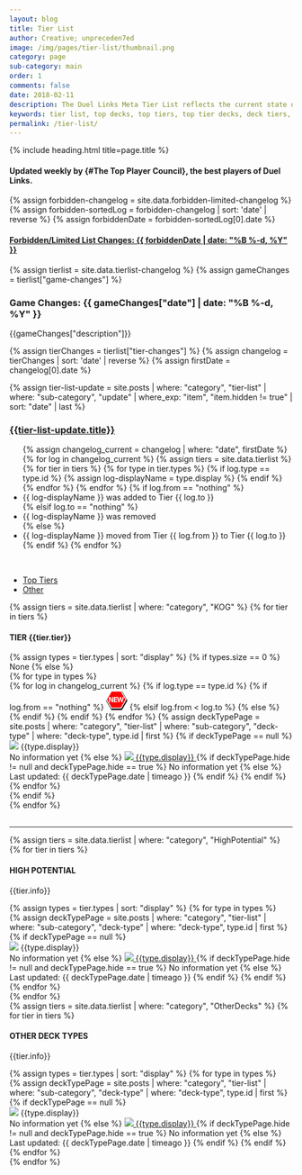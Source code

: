 ```yaml
---
layout: blog
title: Tier List
author: Creative; unpreceden7ed
image: /img/pages/tier-list/thumbnail.png
category: page
sub-category: main
order: 1
comments: false
date: 2018-02-11
description: The Duel Links Meta Tier List reflects the current state of the game to give you a quick and on-point overview of the strongest deck types. This is an unbiased analysis of the current meta, as the Duel Links Meta Top Player Council discusses every deck type very thourougly.
keywords: tier list, top decks, top tiers, top tier decks, deck tiers, deck ranks, deck types, best decks, new decks, tiers, current, meta
permalink: /tier-list/
---
```


{% include heading.html title=page.title %}

<div class="section header">
    <h4>Updated weekly by {#The Top Player Council}, the best players of Duel Links.</h4>
</div>

{% assign forbidden-changelog = site.data.forbidden-limited-changelog %}
{% assign forbidden-sortedLog = forbidden-changelog | sort: 'date' | reverse %}
{% assign forbiddenDate = forbidden-sortedLog[0].date %}

<div class="section">
    <a href="/tier-list/forbidden-limited-list/"><h4>Forbidden/Limited List Changes: {{ forbiddenDate | date: "%B %-d, %Y" }}</h4></a>
</div>

{% assign tierlist = site.data.tierlist-changelog %}
{% assign gameChanges = tierlist["game-changes"] %}

<div class="section">
    <h3>Game Changes: {{ gameChanges["date"] | date: "%B %-d, %Y" }}</h3>
    <p>{{gameChanges["description"]}}</p>
</div>

{% assign tierChanges = tierlist["tier-changes"] %}
{% assign changelog = tierChanges | sort: 'date' | reverse %}
{% assign firstDate = changelog[0].date %}

{% assign tier-list-update = site.posts | where: "category", "tier-list" | where: "sub-category", "update" | where_exp: "item", "item.hidden != true" | sort: "date" | last %}

<div class="section">
    <a href="{{tier-list-update.url}}"><h3>{{tier-list-update.title}}</h3></a>
    <ul> 
        {% assign changelog_current = changelog | where: "date", firstDate %}
        {% for log in changelog_current %}
            {% assign tiers = site.data.tierlist %}
            {% for tier in tiers %} 
                {% for type in tier.types %}
                    {% if log.type == type.id %}
                        {% assign log-displayName = type.display %}
                    {% endif %}
                {% endfor %}
            {% endfor %}
            {% if log.from == "nothing" %}
                <li>{{ log-displayName }} was added to Tier {{ log.to }}</li>
            {% elsif log.to == "nothing" %}
                <li>{{ log-displayName }} was removed</li>
            {% else %}
                <li>{{ log-displayName }} moved from Tier {{ log.from }} to Tier {{ log.to }}</li>
            {% endif %}
        {% endfor %}    
    </ul>            
</div>

<br>

<ul class="nav nav-tabs" role="tablist">
    <li class="nav-item">
        <a class="nav-link active" id="top-tiers-tab" data-toggle="tab" href="#top-tiers" role="tab" aria-controls="top-tiers" aria-selected="true">Top Tiers</a>
    </li>
    <li class="nav-item">
        <a class="nav-link" id="others-tab" data-toggle="tab" href="#other" role="tab" aria-controls="other" aria-selected="false">Other</a>
    </li>
</ul>
<div class="tab-content">
    <div class="tab-pane fade show active" id="top-tiers" role="tabpanel" aria-labelledby="top-tiers-tab">
        <div class="section"> 
            {% assign tiers = site.data.tierlist | where: "category", "KOG" %}
            {% for tier in tiers %}
                <div class="section">
                    <h4>TIER {{tier.tier}}</h4>
                    {% assign types = tier.types | sort: "display" %}
                    {% if types.size == 0 %}
                        <span>None</span>
                    {% else %}
                        <div class="row button-row">
                            {% for type in types %}
                                <div class="btn-wrapper col-sm-6 col-md-4 col-lg-3" >
                                    {% for log in changelog_current %} <!-- if statement on next line could've been replaced by where filter: | where: "type", type.id -->
                                        {% if log.type == type.id %}
                                            {% if log.from == "nothing" %}
                                                <img class="decktype-new" src="/img/assets/new.png" />
                                            {% elsif log.from < log.to %}
                                                <span class="fa-stack fa-1x decktype-new">
                                                    <i class="fa fa-circle fa-stack-2x" style="color: red;"></i>
                                                    <i class="fa fa-arrow-down fa-stack-1x" style="color: white;"></i>
                                                </span>     
                                            {% else %}
                                                <span class="fa-stack fa-1x decktype-new">
                                                    <i class="fa fa-circle fa-stack-2x" style="color: green;"></i>
                                                    <i class="fa fa-arrow-up fa-stack-1x" style="color: white;"></i>
                                                </span>     
                                            {% endif %}
                                        {% endif %}
                                    {% endfor %}
                                    {% assign deckTypePage = site.posts | where: "category", "tier-list" | where: "sub-category", "deck-type" | where: "deck-type", type.id | first %}
                                    {% if deckTypePage == null %}
                                        <div class="btn-decktype">
                                            <img class="decktype-card" src= "https://images.weserv.nl/?url=yugiohprices.com/api/card_image/{{type.card}}&crop=70,70,15,30&w=100&q=100&il"/>
                                            <span class="decktype-display">{{type.display}}</span>
                                        </div>
                                        <span class="btn-sub-text">No information yet</span>
                                    {% else %}
                                        <a class="btn-decktype" href="{{deckTypePage.url}}">
                                            <img class="decktype-card" src= "https://images.weserv.nl/?url=yugiohprices.com/api/card_image/{{type.card}}&crop=70,70,15,30&w=100&q=100&il"/>
                                            <span class="decktype-display">{{type.display}}</span>
                                        </a>
                                        {% if deckTypePage.hide != null and deckTypePage.hide == true %}
                                            <span class="btn-sub-text">No information yet</span>
                                        {% else %}
                                            <span class="btn-sub-text">Last updated: {{ deckTypePage.date | timeago }}</span>
                                        {% endif %}
                                    {% endif %}
                                </div>
                            {% endfor %}
                        </div>
                    {% endif %}
                </div>
            {% endfor %}
        </div>
        <hr style="margin-top: 30px;">
        <div class="section">
            {% assign tiers = site.data.tierlist | where: "category", "HighPotential" %}
            {% for tier in tiers %}
                <div class="section">
                    <h4>HIGH POTENTIAL</h4>
                    <p>{{tier.info}}</p>
                    <div class="row button-row">
                        {% assign types = tier.types | sort: "display" %}
                        {% for type in types %}
                            <div class="btn-wrapper col-sm-6 col-md-4 col-lg-3" >
                                {% assign deckTypePage = site.posts | where: "category", "tier-list" | where: "sub-category", "deck-type" | where: "deck-type", type.id | first %}
                                {% if deckTypePage == null %}
                                    <div class="btn-decktype">
                                        <img class="decktype-card" src= "https://images.weserv.nl/?url=yugiohprices.com/api/card_image/{{type.card}}&crop=70,70,15,30&w=100&q=100&il"/>
                                        <span class="decktype-display">{{type.display}}</span>
                                    </div>
                                    <span class="btn-sub-text">No information yet</span>
                                {% else %}
                                    <a class="btn-decktype" href="{{deckTypePage.url}}">
                                        <img class="decktype-card" src= "https://images.weserv.nl/?url=yugiohprices.com/api/card_image/{{type.card}}&crop=70,70,15,30&w=100&q=100&il"/>
                                        <span class="decktype-display">{{type.display}}</span>
                                    </a>
                                    {% if deckTypePage.hide != null and deckTypePage.hide == true %}
                                        <span class="btn-sub-text">No information yet</span>
                                    {% else %}
                                        <span class="btn-sub-text">Last updated: {{ deckTypePage.date | timeago }}</span>
                                    {% endif %}
                                {% endif %}
                            </div>
                        {% endfor %}
                    </div>
                </div>
            {% endfor %}
        </div>
    </div>
    <div class="tab-pane fade" id="other" role="tabpanel" aria-labelledby="other-tab">        
        <div class="section">
            {% assign tiers = site.data.tierlist | where: "category", "OtherDecks" %}
            {% for tier in tiers %}
                <div class="section">
                    <h4>OTHER DECK TYPES</h4>
                    <p>{{tier.info}}</p>
                    <div class="row button-row">
                        {% assign types = tier.types | sort: "display" %}
                        {% for type in types %}
                            <div class="btn-wrapper col-sm-6 col-md-4 col-lg-3" >
                                {% assign deckTypePage = site.posts | where: "category", "tier-list" | where: "sub-category", "deck-type" | where: "deck-type", type.id | first %}
                                {% if deckTypePage == null %}
                                    <div class="btn-decktype">
                                        <img class="decktype-card" src= "https://images.weserv.nl/?url=yugiohprices.com/api/card_image/{{type.card}}&crop=70,70,15,30&w=100&q=100&il"/>
                                        <span class="decktype-display">{{type.display}}</span>
                                    </div>
                                    <span class="btn-sub-text">No information yet</span>
                                {% else %}
                                    <a class="btn-decktype" href="{{deckTypePage.url}}">
                                        <img class="decktype-card" src= "https://images.weserv.nl/?url=yugiohprices.com/api/card_image/{{type.card}}&crop=70,70,15,30&w=100&q=100&il"/>
                                        <span class="decktype-display">{{type.display}}</span>
                                    </a>
                                    {% if deckTypePage.hide != null and deckTypePage.hide == true %}
                                        <span class="btn-sub-text">No information yet</span>
                                    {% else %}
                                        <span class="btn-sub-text">Last updated: {{ deckTypePage.date | timeago }}</span>
                                    {% endif %}
                                {% endif %}
                            </div>
                        {% endfor %}
                    </div>
                </div>
            {% endfor %}
        </div>
    </div>
</div>